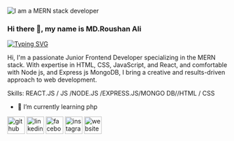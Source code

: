 ![I am a MERN stack developer](https://media4.giphy.com/media/qgQUggAC3Pfv687qPC/giphy.gif)
### Hi there 👋, my name is MD.Roushan Ali
<a href="https://git.io/typing-svg"><img src="https://readme-typing-svg.demolab.com?font=Fira+Code&pause=1000&width=435&lines=I+AM+A+MERN+STACK+DEVELOPER;I+AM+A+FRONT-END+DEVELOPER;I+AM+A+REACT+DEVELOPER;I+AM+A+WEBDEVELOPER" alt="Typing SVG" /></a>

Hi, I'm  a passionate Junior Frontend Developer specializing in the MERN stack. With expertise in HTML, CSS, JavaScript, and React, and comfortable with Node js, and Express js MongoDB, I bring a creative and results-driven approach to web development.

Skills:  REACT.JS / JS /NODE.JS /EXPRESS.JS/MONGO DB//HTML / CSS

- 🌱 I’m currently learning php 


[<img src='https://cdn.jsdelivr.net/npm/simple-icons@3.0.1/icons/github.svg' alt='github' height='40'>](https://github.com/roushanali064)  [<img src='https://cdn.jsdelivr.net/npm/simple-icons@3.0.1/icons/linkedin.svg' alt='linkedin' height='40'>](https://www.linkedin.com/in/md-roushan-ali/)  [<img src='https://cdn.jsdelivr.net/npm/simple-icons@3.0.1/icons/facebook.svg' alt='facebook' height='40'>](https://www.facebook.com/roushanali.r)  [<img src='https://cdn.jsdelivr.net/npm/simple-icons@3.0.1/icons/instagram.svg' alt='instagram' height='40'>](https://www.instagram.com/roushanrhaman/)  [<img src='https://cdn.jsdelivr.net/npm/simple-icons@3.0.1/icons/icloud.svg' alt='website' height='40'>](https://md-roushan-ali.netlify.app/)  
